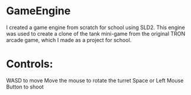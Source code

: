# GameEngine
I created a game engine from scratch for school using SLD2.
This engine was used to create a clone of the tank mini-game from the original TRON arcade game, which I made as a project for school.

# Controls:
WASD to move
Move the mouse to rotate the turret
Space or Left Mouse Button to shoot
